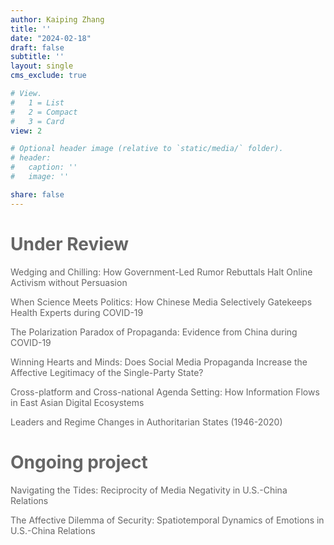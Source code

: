 ```yaml
---
author: Kaiping Zhang
title: ''
date: "2024-02-18"
draft: false
subtitle: ''
layout: single
cms_exclude: true

# View.
#   1 = List
#   2 = Compact
#   3 = Card
view: 2

# Optional header image (relative to `static/media/` folder).
# header:
#   caption: ''
#   image: ''

share: false
---
```


<style>
/* 修改 body 的文字颜色为 #666666 (深灰) */
body {
    color: #666666 !important;
}
</style>

# Under Review

Wedging and Chilling: How Government-Led Rumor Rebuttals Halt Online Activism without Persuasion 

When Science Meets Politics: How Chinese Media Selectively Gatekeeps Health Experts during COVID-19

The Polarization Paradox of Propaganda: Evidence from China during COVID-19

Winning Hearts and Minds: Does Social Media Propaganda Increase the Affective Legitimacy of the Single-Party State?

Cross-platform and Cross-national Agenda Setting: How Information Flows in East Asian Digital Ecosystems

Leaders and Regime Changes in Authoritarian States (1946-2020)

# Ongoing project 
Navigating the Tides: Reciprocity of Media Negativity in U.S.-China Relations

The Affective Dilemma of Security: Spatiotemporal Dynamics of Emotions in U.S.-China Relations

<!-- Zhang, K., Liu, S. and Huang, Z. “Winning Hearts and Minds: Does Social Media Propaganda Increase Affective Legitimacy?" 
Top Paper Award, Political Communication Division, International Communication Association, 2023

Zhang, K., Zheng, S., and Meng, T. “A Tale of Two Pandemics: Propaganda-induced Polarization in Elite Discourse of COVID-19 on Chinese Social Media.” 

Zhang, K., Zhao, Z., Cao, J., & Meng, T. “The Geopolitics of Information Flow: A Cross-national, Cross-media, and Cross-platform Analysis.” 

Zhao, Z. and Zhang, K. “The Rule of Discourse: How Political Discourses Influence China’s Policy Change.”

Gao, S. and Zhang, K. “Does Governmental Refutation of Misinformation Halt Online Collective Action? Evidence from a Natural Experiment in China.” 

Liu, Y., Zhang, K., Zhu, M., & Wu, W. “The power of ‘big brothers’: Political Leaders and Regime Changes in Authoritarian States.”

Wang, T. & Zhang, K*. “Does Digital Platform Increase Civic Participation in Budgeting: A Natural Experiment from Chengdu.” (in Chinese)《数字平台能否增加公众参与：一项基于超大城市的自然实验》。

Wang, T., Zhuang, M., & Zhang, K*. “How Digital Participatory Budgeting Empowers Deliberative Urban Governance.” (in Chinese)《数字技术如何赋能中国城市协商治理》。

Wang, B., & Zhang, K*. “Four Faces of Deliberative Governance in China.” (in Chinese) 《让协商治理运转起来：公众参与的机会和意愿》。 -->

